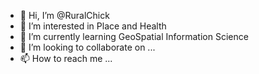 - 👋 Hi, I’m @RuralChick
- 👀 I’m interested in Place and Health
- 🌱 I’m currently learning GeoSpatial Information Science
- 💞️ I’m looking to collaborate on ...
- 📫 How to reach me ...

<!---
RuralChick/RuralChick is a ✨ special ✨ repository because its `README.md` (this file) appears on your GitHub profile.
You can click the Preview link to take a look at your changes.
--->
